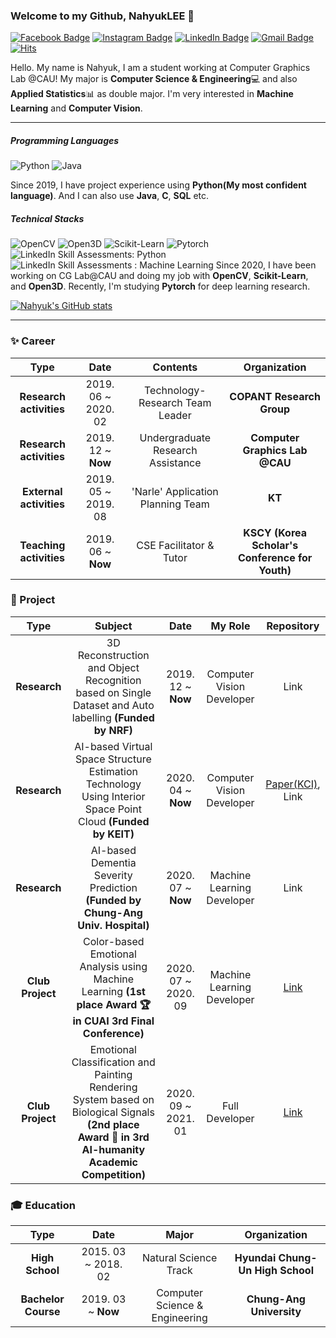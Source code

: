 

### Welcome to my Github, NahyukLEE 👋
 [![Facebook Badge](https://img.shields.io/badge/facebook-1877f2?style=flat-square&logo=facebook&logoColor=white&link=https://www.facebook.com/nahyuk.lee.1/)](https://www.facebook.com/nahyuk.lee.1/) [![Instagram Badge](https://img.shields.io/badge/Instagram-E4405F?style=flat-square&logo=Instagram&logoColor=white&link=https://www.instagram.com/nahyogi_0113/)](https://www.instagram.com/nahyogi_0113/) [![LinkedIn Badge](https://img.shields.io/badge/LinkedIn-0077B5?style=flat-square&logo=LinkedIn&logoColor=white&link=https://www.linkedin.com/in/nahyuk-lee-51b43319a/)](https://www.linkedin.com/in/nahyuk-lee-51b43319a/) [![Gmail Badge](https://img.shields.io/badge/Gmail-d14836?style=flat-square&logo=Gmail&logoColor=white&link=mailto:nahyuk0113@gmail.com)](mailto:nahyuk0113@gmail.com) [![Hits](https://hits.seeyoufarm.com/api/count/incr/badge.svg?url=https%3A%2F%2Fgithub.com%2FNahyukLEE%2FNahyukLEE&count_bg=%2365AAFF&title_bg=%23555555&icon=&icon_color=%23E7E7E7&title=Hits%21&edge_flat=false)](https://hits.seeyoufarm.com)
 
Hello. My name is Nahyuk, I am a student working at Computer Graphics Lab @CAU!
My major is **Computer Science & Engineering**💻 and also **Applied Statistics**📊 as double major.
I'm very interested in **Machine Learning** and **Computer Vision**.

---
##### Programming Languages
![Python](https://img.shields.io/badge/Python-%E2%98%85%E2%98%85%E2%98%85%E2%98%86%E2%98%86-%233776AB?style=for-the-badge&logo=Python&logoColor=white) ![Java](https://img.shields.io/badge/Java-%E2%98%85%E2%98%85%E2%98%86%E2%98%86%E2%98%86-007396?style=for-the-badge&logo=Java&logoColor=white) 

Since 2019, I have project experience using **Python(My most confident language)**. 
And I can also use **Java**, **C**, **SQL** etc.

##### Technical Stacks
![OpenCV](https://img.shields.io/badge/OpenCV-%E2%98%85%E2%98%85%E2%98%85%E2%98%86%E2%98%86-5C3EE8?style=flat-square&logo=OpenCV&logoColor=white) ![Open3D](https://img.shields.io/badge/Open3D-%E2%98%85%E2%98%85%E2%98%86%E2%98%86%E2%98%86-297fb9?style=flat-square&logo=intel&logoColor=white) ![Scikit-Learn](https://img.shields.io/badge/Scikit--Learn-%E2%98%85%E2%98%85%E2%98%85%E2%98%86%E2%98%86-F7931E?style=flat-square&logo=scikit-learn&logoColor=white) ![Pytorch](https://img.shields.io/badge/Pytorch-%E2%98%85%E2%98%86%E2%98%86%E2%98%86%E2%98%86-EE4C2C?style=flat-square&logo=pytorch&logoColor=white)
![LinkedIn Skill Assessments: Python](https://img.shields.io/badge/LinkedIn_Skill_Assessments_[Python]-0077B5?&logo=LinkedIn&logoColor=white)
![LinkedIn Skill Assessments
: Machine Learning](https://img.shields.io/badge/LinkedIn_Skill_Assessments_[Machine_Learning]-0077B5?&logo=LinkedIn&logoColor=white)
Since 2020, I have been working on CG Lab@CAU and doing my job with **OpenCV**, **Scikit-Learn**, and **Open3D**.
Recently, I'm studying **Pytorch** for deep learning research.

[![Nahyuk's GitHub stats](https://github-readme-stats.vercel.app/api?username=NahyukLEE)](https://github.com/NahyukLEE/github-readme-stats)

---
### ✨ Career
| **Type** | **Date** | **Contents** | **Organization** |
|:--------:|:--------:|:--------:|:--------:|
| **Research activities** | 2019. 06 ~ 2020. 02 | Technology-Research Team Leader | **COPANT Research Group** |
| **Research activities** | 2019. 12 ~ **Now** | Undergraduate Research Assistance | **Computer Graphics Lab @CAU** |
| **External activities** | 2019. 05 ~ 2019. 08 | 'Narle' Application Planning Team | **KT** |
| **Teaching activities** | 2019. 06 ~ **Now** | CSE Facilitator & Tutor | **KSCY (Korea Scholar's Conference for Youth)** |

### 💜 Project
| **Type** | **Subject** | **Date** | **My Role** | **Repository** |
|:--------:|:--------:|:--------:|:--------:|:--------:|
| **Research** | 3D Reconstruction and Object Recognition based on Single Dataset and Auto labelling **(Funded by NRF)**  | 2019. 12 ~ **Now**  | Computer Vision Developer | Link |
| **Research** |   AI-based Virtual Space Structure Estimation Technology Using Interior Space Point Cloud **(Funded by KEIT)** | 2020. 04 ~ **Now**  | Computer Vision Developer | [Paper(KCI)](http://www.riss.kr/link?id=A107141984), Link |
| **Research**  | AI-based Dementia Severity Prediction **(Funded by Chung-Ang Univ. Hospital)**  | 2020. 07 ~ **Now**  | Machine Learning Developer  | Link |
| **Club Project**  | Color-based Emotional Analysis using Machine Learning **(1st place Award 🏆 in CUAI 3rd Final Conference)**  | 2020. 07 ~ 2020. 09  | Machine Learning Developer | [Link](https://github.com/NahyukLEE/Emotional_classification_and_Painting_rendering_system_based_on_Biological_signals)  |
| **Club Project**  | Emotional Classification and Painting Rendering System based on Biological Signals **(2nd place Award 🥈 in 3rd AI-humanity Academic Competition)** | 2020. 09 ~ 2021. 01  | Full Developer  | [Link](https://github.com/NahyukLEE/Color-based-Emotional-Analysis-using-Machine-Learning)  |




### 🎓 Education
| **Type** | **Date** | **Major** | **Organization** |
|:--------:|:--------:|:--------:|:--------:|
| **High School** | 2015. 03 ~ 2018. 02 | Natural Science Track | **Hyundai Chung-Un High School** |
| **Bachelor Course** | 2019. 03 ~ **Now** | Computer Science & Engineering | **Chung-Ang University** |

